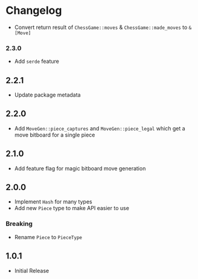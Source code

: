 # Changelog

- Convert return result of `ChessGame::moves` & `ChessGame::made_moves` to `&[Move]`

### 2.3.0
- Add `serde` feature 

## 2.2.1
- Update package metadata

## 2.2.0
- Add `MoveGen::piece_captures` and `MoveGen::piece_legal` which get a move bitboard for a single piece

## 2.1.0
- Add feature flag for magic bitboard move generation

## 2.0.0
- Implement `Hash` for many types
- Add new `Piece` type to make API easier to use

### Breaking
- Rename `Piece` to `PieceType`

## 1.0.1
- Initial Release
